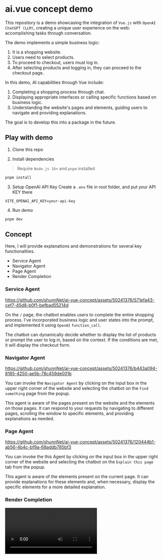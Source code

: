 # ai.vue concept demo
This repository is a demo showcasing the integration of `Vue.js` with `OpenAI ChatGPT (LLM)`, creating a unique user experience on the web: accomplishing tasks through conversation.

The demo implements a simple business logic:
1. It is a shopping website.
2. Users need to select products.
3. To proceed to checkout, users must log in.
4. After selecting products and logging in, they can proceed to the checkout page.

In this demo, AI capabilities through Vue include:
1. Completing a shopping process through chat.
2. Displaying appropriate interfaces or calling specific functions based on business logic.
3. Understanding the website's pages and elements, guiding users to navigate and providing explanations.

The goal is to develop this into a package in the future.

## Play with demo
1. Clone this repo

2. Install dependencies

> Require `Node.js 16+` and `pnpm` installed
```sh
pnpm install
```

3. Setup OpenAI API Key
Create a `.env` file in root folder, and put your API KEY there

```env
VITE_OPENAI_API_KEY=your-api-key
```

4. Run demo
```sh
pnpm dev
```

## Concept
Here, I will provide explanations and demonstrations for several key functionalities.

- Service Agent
- Navigator Agent
- Page Agent
- Render Completion

### Service Agent

https://github.com/shunnNet/ai-vue-concept/assets/50241376/571efa43-cef7-45d8-b0f1-befbad55214d


On the `/` page, the chatbot enables users to complete the entire shopping process. I've incorporated business logic and user states into the prompt, and implemented it using `OpenAI` `function_call`.

The chatbot can dynamically decide whether to display the list of products or prompt the user to log in, based on the context. If the conditions are met, it will display the checkout form.

### Navigator Agent

https://github.com/shunnNet/ai-vue-concept/assets/50241376/b443a094-8185-4250-ae5b-78c459de001b

You can invoke the `Navigator Agent` by clicking on the input box in the upper right corner of the website and selecting the chatbot on the `Find something` page from the popup.

This agent is aware of the pages present on the website and the elements on those pages. It can respond to your requests by navigating to different pages, scrolling the window to specific elements, and providing explanations as needed.

### Page Agent

https://github.com/shunnNet/ai-vue-concept/assets/50241376/120444b1-ab56-4b4c-bf9a-68addb785bf3


You can invoke the this Agent by clicking on the input box in the upper right corner of the website and selecting the chatbot on the `Explain this page` tab from the popup.

This agent is aware of the elements present on the current page. It can provide explanations for these elements and, when necessary, display the specific elements for a more detailed explanation.

### Render Completion
<video src='https://github.com/shunnNet/ai-vue-concept/assets/50241376/bd81dc84-21f0-4dc4-8130-8d0150921e30' width=300/>

Referring to the chatbot on the `RenderCompletion` page, the emphasis here is on the display of Vue components.

This structure is similar to the effect demonstrated in [ai.jsx](https://docs.ai-jsx.com/aboutAIJSX), essentially following a similar approach.

The current components are primarily conceptual in their display. 

The advantage lies in the convenience of utilizing the results of `function_call` for component rendering, along with the ability to visualize decision trees. This approach makes interaction with components more straightforward compared to implementing `function_call` directly in JavaScript.

I think this writing style quite enjoyable and interesting.

```vue
<template>
  <MessageForm @submit="handleSubmit" />
   <!-- The <ChatCompletion> compoent will call chatCompletion in compoent, and provide it result to slots according to result-->
  <ChatCompletion v-if="msg" :message="msg">
    <template #default="{ message }">
      <!-- If the agent dont use function then show message-->
      <div>Ai: {{ message }}</div>
    </template>
    <template #function>
      <!-- Now the agent can choose this function or not-->
      <ChatCompletionTool
        :func="showProductTool.func"
        :schema="showProductTool.schema"
        message="Successfully show a product."
      >
        <template #loading>
          <div>showProductTool: Loading.....</div>
        </template>
        <template #error>
          <div>showProductTool: Error.....</div>
        </template>

        <!-- After execute function, render default slot-->
        <template #default="{ result, message }">
          <div>Agent: {{ message }}</div>
          <div class="max-w-[500px]">
            <ProductCardLine :product="result" />
          </div>

          <!-- In default slot, we call ChatCompletion again, which will start new ChatCompletion, base on previous completion result-->
          <ChatCompletion message="Thanks for show me product">
            <template #default="{ message }">
              <div>Ai: {{ message }}</div>
            </template>
            <template #thinking>
              <div>Ai: Thinking.....</div>
            </template>
          </ChatCompletion>
        </template>
      </ChatCompletionTool>
    </template>
    <template #thinking>
      <div>Ai: Thinking.....</div>
    </template>
  </ChatCompletion>
</template>
```

## Thinking
1. The functionality of using `LLM` to analyze web page information is expanding, as seen in the new AI feature, [arc-max](https://arc.net/max), introduced by the `arc` browser. This feature allows for a preview of the content summary on links. For similar reasons, I attempted to use the `v-ai` directive to add `data-ai-*` attributes to the DOM nodes, providing more information about the DOM nodes (and also for accessing and manipulating them). However, browsers already have accessibility feature, so it might be worth considering using that standard directly.

2. I believe there is a need for a dedicated AI Agent on the browser side. If rendering components with LLM, displaying interface logic, or calling WebAPIs using LLM on the browser side is required, having a dedicated solution in the browser seems like a good choice. If concerns arise about running your own LLM, setting up a proxy server or serverless solution should suffice.

3. Building on point 2, the tasks performed by an agent on the browser side differ from those on the server side. Browser-side tasks are more specific, providing an enhanced UX with added AI capabilities. In such cases, [LangChain](https://www.langchain.com/) might not be necessary. While comprehensive and valuable to learn, it seems a bit too complex for my needs. If possible, I would prefer a simpler and more straightforward LLM package.

## Reference
- [ai.jsx](https://docs.ai-jsx.com/aboutAIJSX)
- [langchain](https://www.langchain.com/)
